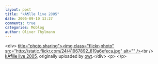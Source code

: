```yaml
---
layout: post
title: "kÃ¶lle live 2005"
date: 2005-09-10 13:27
comments: true
categories: Moblog
author: Oliver Thylmann
---
```



&lt;div&gt;	[ title=&quot;photo sharing&quot;&gt;&lt;img class=&quot;flickr-photo&quot; src=&quot;http://static.flickr.com/24/41967892_819a6efeca.jpg&quot; alt=&quot;&quot; /&gt;](http://www.flickr.com/photos/oliver/41967892/)&lt;br /&gt;	[kÃ¶lle live 2005](http://www.flickr.com/photos/oliver/41967892/), originally uploaded by [owt](http://www.flickr.com/people/oliver/).&lt;/div&gt;				&lt;p&gt;	&lt;/p&gt;

